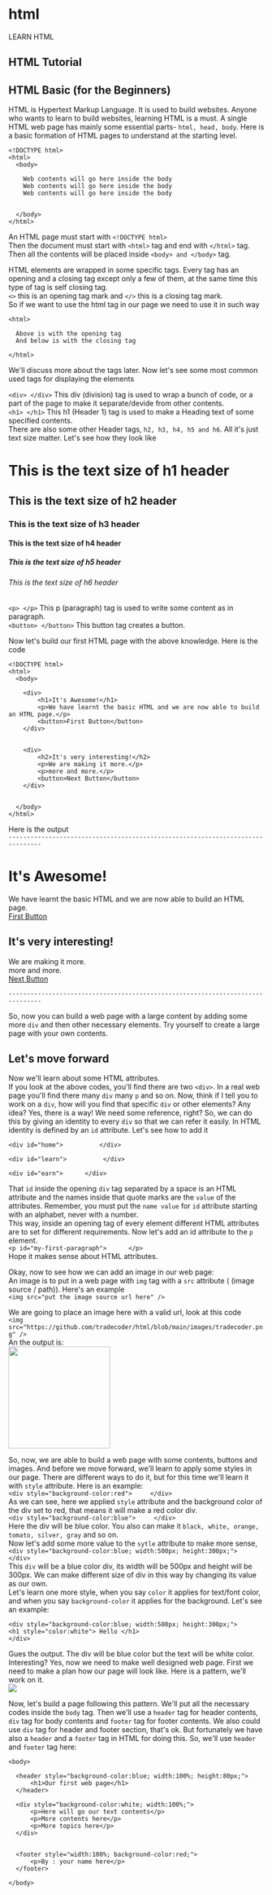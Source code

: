 # html
LEARN HTML

## HTML Tutorial

## HTML Basic (for the Beginners)

HTML is Hypertext Markup Language. It is used to build websites. Anyone who wants to learn to build websites, learning HTML is a must. 
A single HTML web page has mainly some essential parts- `html, head, body`. Here is a basic formation of HTML pages to understand at the starting level.
```
<!DOCTYPE html>
<html>
  <body>
  
    Web contents will go here inside the body
    Web contents will go here inside the body
    Web contents will go here inside the body    
  
  
  </body>  
</html>
```
An HTML page must start with `<!DOCTYPE html>` <br/>
Then the document must start with `<html>` tag and end with `</html>` tag. </br>
Then all the contents will be placed inside `<body> and </body>` tag.</br>



HTML elements are wrapped in some specific tags. Every tag has an opening and a closing tag except only a few of them, at the same time this type of tag is self closing tag. <br/>
`<>` this is an opening tag mark and `</>` this is a closing tag mark. <br/>
So if we want to use the html tag in our page we need to use it in such way <br/>
```
<html>

  Above is with the opening tag
  And below is with the closing tag

</html>
```

We'll discuss more about the tags later. Now let's see some most common used tags for displaying the elements <br/>

`<div> </div>` This div (division) tag is used to wrap a bunch of code, or a part of the page to make it separate/devide from other contents.<br/>
`<h1> </h1>` This h1 (Header 1) tag is used to make a Heading text of some specified contents. <br/>
There are also some other Header tags, `h2, h3, h4, h5 and h6`. All it's just text size matter. Let's see how they look like<br/>
# This is the text size of h1 header
## This is the text size of h2 header
### This is the text size of h3 header
#### This is the text size of h4 header
##### This is the text size of h5 header
###### This is the text size of h6 header
`<p> </p>` This p (paragraph) tag is used to write some content as in paragraph. <br/>
`<button> </button>` This button tag creates a button.<br/>

Now let's build our first HTML page with the above knowledge. Here is the code
```
<!DOCTYPE html>
<html>
  <body>
  
    <div>
        <h1>It's Awesome!</h1>
        <p>We have learnt the basic HTML and we are now able to build an HTML page.</p>
        <button>First Button</button>
    </div>  
    
    
    <div>
        <h2>It's very interesting!</h2>
        <p>We are making it more.</p>
        <p>more and more.</p>
        <button>Next Button</button>
    </div> 
  
  
  </body>  
</html>
```
Here is the output <br/>
`-------------------------------------------------------------------------------`
# It's Awesome!
We have learnt the basic HTML and we are now able to build an HTML page.<br/>
[First Button](#)

## It's very interesting!
We are making it more. <br/>
more and more.<br/>
[Next Button](#)

`-------------------------------------------------------------------------------` 

So, now you can build a web page with a large content by adding some more `div` and then other necessary elements. Try yourself to create a large page with your own contents. <br/>

## Let's move forward
Now we'll learn about some HTML attributes.<br/>
If you look at the above codes, you'll find there are two `<div>`. In a real web page you'll find there many `div` many `p` and so on. Now, think if I tell you to work on a `div`, how will you find that specific `div` or other elements? Any idea? Yes, there is a way! We need some reference, right? So, we can do this by giving an identity to every `div` so that we can refer it easily. In HTML identity is defined by an `id` attribute. Let's see how to add it<br/>

```
<div id="home">          </div>

<div id="learn">          </div>

<div id="earn">      </div>
```
That `id` inside the opening `div` tag separated by a space is an HTML attribute and the names inside that quote marks are the `value` of the attributes. Remember, you must put the `name value` for `id` attribute starting with an alphabet, never with a number.<br/>
This way, inside an opening tag of every element different HTML attributes are to set for different requirements. Now let's add an id attribute to the `p` element.<br/>
`<p id="my-first-paragraph">      </p>`<br/>
Hope it makes sense about HTML attributes. <br/>

Okay, now to see how we can add an image in our web page:<br/>
An image is to put in a web page with `img` tag with a `src` attribute ( (image source / path)). Here's an example <br/>
`<img src="put the image source url here" />` <br/>

We are going to place an image here with a valid url, look at this code <br/>
`<img src="https://github.com/tradecoder/html/blob/main/images/tradecoder.png" />`<br/>
An the output is: <br/>
<img src="https://github.com/tradecoder/html/blob/main/images/tradecoder.png" width="200px"/> <br/>

So, now, we are able to build a web page with some contents, buttons and images. And before we move forward, we'll learn to apply some styles in our page. There are different ways to do it, but for this time we'll learn it with `style` attribute. Here is an example:<br/>
`<div style="background-color:red">     </div>`<br/>
As we can see, here we applied `style` attribute and the background color of the div set to red, that means it will make a red color div. <br/> 
`<div style="background-color:blue">     </div>`<br/>
Here the div will be blue color. You also can make it `black, white, orange, tomato, silver, gray` and so on. <br/>
Now let's add some more value to the `sytle` attribute to make more sense,
`<div style="background-color:blue; width:500px; height:300px;">     </div>`<br/>
This `div` will be a blue color div, its width will be 500px and height will be 300px. We can make different size of div in this way by changing its value as our own.  <br/>
Let's learn one more style, when you say `color` it applies for text/font color, and when you say `background-color` it applies for the background. Let's see an example: <br/>
```
<div style="background-color:blue; width:500px; height:300px;">     
<h1 style="color:white"> Hello </h1>
</div>
```
Gues the output. The div will be blue color but the text will be white color. Interesting? Yes, now we need to make well designed web page. First we need to make a plan how our page will look like. Here is a pattern, we'll work on it. <br/>
<img src="https://github.com/tradecoder/html/blob/main/images/webpage-pattern.jpg" > <br/>
 
Now, let's build a page following this pattern. We'll put all the necessary codes inside the `body` tag. Then we'll use a `header` tag for header contents, `div` tag for body contents and `footer` tag for footer contents. We also could use `div` tag for header and footer section, that's ok. But fortunately we have also a `header` and a `footer` tag in HTML for doing this. So, we'll use `header` and `footer` tag here:  <br/>

```
<body>

  <header style="background-color:blue; width:100%; height:80px;">
      <h1>Our first web page</h1>
  </header>

  <div style="background-color:white; width:100%;">
      <p>Here will go our text contents</p>
      <p>More contents here</p>
      <p>More topics here</p>
  </div>


  <footer style="width:100%; background-color:red;">
      <p>By : your name here</p>
  </footer>

</body>
```


